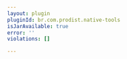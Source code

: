 ```yaml
---
layout: plugin
pluginId: br.com.prodist.native-tools
isJarAvailable: true
error: ''
violations: []

---
```

